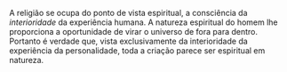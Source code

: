 ﻿A religião se ocupa do ponto de vista espiritual, a consciência da *interioridade* da experiência humana. A natureza espiritual do homem lhe proporciona a oportunidade de virar o universo de fora para dentro. Portanto é verdade que, vista exclusivamente da interioridade da experiência da personalidade, toda a criação parece ser espiritual em natureza.
